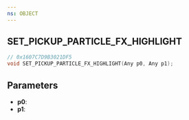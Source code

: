 ```yaml
---
ns: OBJECT
---
```

## SET_PICKUP_PARTICLE_FX_HIGHLIGHT

```c
// 0x1607C7D9B3021DF5
void SET_PICKUP_PARTICLE_FX_HIGHLIGHT(Any p0, Any p1);
```

## Parameters
* **p0**:
* **p1**:
